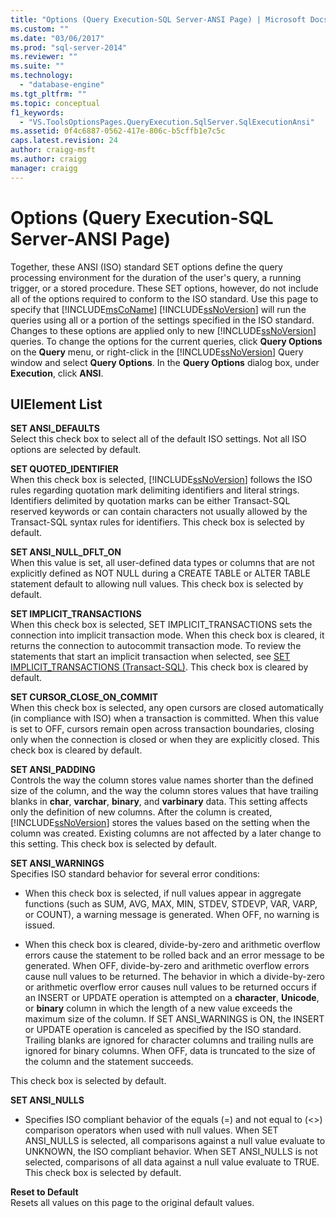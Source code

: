 ```yaml
---
title: "Options (Query Execution-SQL Server-ANSI Page) | Microsoft Docs"
ms.custom: ""
ms.date: "03/06/2017"
ms.prod: "sql-server-2014"
ms.reviewer: ""
ms.suite: ""
ms.technology: 
  - "database-engine"
ms.tgt_pltfrm: ""
ms.topic: conceptual
f1_keywords: 
  - "VS.ToolsOptionsPages.QueryExecution.SqlServer.SqlExecutionAnsi"
ms.assetid: 0f4c6887-0562-417e-806c-b5cffb1e7c5c
caps.latest.revision: 24
author: craigg-msft
ms.author: craigg
manager: craigg
---
```

# Options (Query Execution-SQL Server-ANSI Page)
  Together, these ANSI (ISO) standard SET options define the query processing environment for the duration of the user's query, a running trigger, or a stored procedure. These SET options, however, do not include all of the options required to conform to the ISO standard. Use this page to specify that [!INCLUDE[msCoName](../includes/msconame-md.md)] [!INCLUDE[ssNoVersion](../includes/ssnoversion-md.md)] will run the queries using all or a portion of the settings specified in the ISO standard. Changes to these options are applied only to new [!INCLUDE[ssNoVersion](../includes/ssnoversion-md.md)] queries. To change the options for the current queries, click **Query Options** on the **Query** menu, or right-click in the [!INCLUDE[ssNoVersion](../includes/ssnoversion-md.md)] Query window and select **Query Options**. In the **Query Options** dialog box, under **Execution**, click **ANSI**.  
  
## UIElement List  
 **SET ANSI_DEFAULTS**  
 Select this check box to select all of the default ISO settings. Not all ISO options are selected by default.  
  
 **SET QUOTED_IDENTIFIER**  
 When this check box is selected, [!INCLUDE[ssNoVersion](../includes/ssnoversion-md.md)] follows the ISO rules regarding quotation mark delimiting identifiers and literal strings. Identifiers delimited by quotation marks can be either Transact-SQL reserved keywords or can contain characters not usually allowed by the Transact-SQL syntax rules for identifiers. This check box is selected by default.  
  
 **SET ANSI_NULL_DFLT_ON**  
 When this value is set, all user-defined data types or columns that are not explicitly defined as NOT NULL during a CREATE TABLE or ALTER TABLE statement default to allowing null values. This check box is selected by default.  
  
 **SET IMPLICIT_TRANSACTIONS**  
 When this check box is selected, SET IMPLICIT_TRANSACTIONS sets the connection into implicit transaction mode. When this check box is cleared, it returns the connection to autocommit transaction mode. To review the statements that start an implicit transaction when selected, see [SET IMPLICIT_TRANSACTIONS &#40;Transact-SQL&#41;](/sql/t-sql/statements/set-implicit-transactions-transact-sql). This check box is cleared by default.  
  
 **SET CURSOR_CLOSE_ON_COMMIT**  
 When this check box is selected, any open cursors are closed automatically (in compliance with ISO) when a transaction is committed. When this value is set to OFF, cursors remain open across transaction boundaries, closing only when the connection is closed or when they are explicitly closed. This check box is cleared by default.  
  
 **SET ANSI_PADDING**  
 Controls the way the column stores value names shorter than the defined size of the column, and the way the column stores values that have trailing blanks in **char**, **varchar**, **binary**, and **varbinary** data. This setting affects only the definition of new columns. After the column is created, [!INCLUDE[ssNoVersion](../includes/ssnoversion-md.md)] stores the values based on the setting when the column was created. Existing columns are not affected by a later change to this setting. This check box is selected by default.  
  
 **SET ANSI_WARNINGS**  
 Specifies ISO standard behavior for several error conditions:  
  
-   When this check box is selected, if null values appear in aggregate functions (such as SUM, AVG, MAX, MIN, STDEV, STDEVP, VAR, VARP, or COUNT), a warning message is generated. When OFF, no warning is issued.  
  
-   When this check box is cleared, divide-by-zero and arithmetic overflow errors cause the statement to be rolled back and an error message to be generated. When OFF, divide-by-zero and arithmetic overflow errors cause null values to be returned. The behavior in which a divide-by-zero or arithmetic overflow error causes null values to be returned occurs if an INSERT or UPDATE operation is attempted on a **character**, **Unicode**, or **binary** column in which the length of a new value exceeds the maximum size of the column. If SET ANSI_WARNINGS is ON, the INSERT or UPDATE operation is canceled as specified by the ISO standard. Trailing blanks are ignored for character columns and trailing nulls are ignored for binary columns. When OFF, data is truncated to the size of the column and the statement succeeds.  
  
 This check box is selected by default.  
  
 **SET ANSI_NULLS**  
 -   Specifies ISO compliant behavior of the equals (=) and not equal to (<>) comparison operators when used with null values. When SET ANSI_NULLS is selected, all comparisons against a null value evaluate to UNKNOWN, the ISO compliant behavior. When SET ANSI_NULLS is not selected, comparisons of all data against a null value evaluate to TRUE. This check box is selected by default.  
  
 **Reset to Default**  
 Resets all values on this page to the original default values.  
  
  
